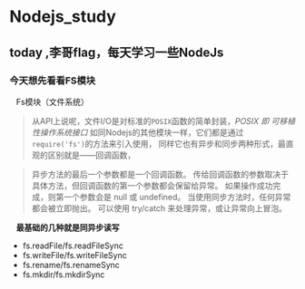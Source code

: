 # Nodejs_study

## today ,李哥flag，每天学习一些NodeJs

### 今天想先看看FS模块

    Fs模块（文件系统）
    
> 从API上说呢，文件I/O是对标准的`POSIX`函数的简单封装，*POSIX 即 可移植性操作系统接口*
> 如同Nodejs的其他模块一样，它们都是通过`require('fs')`的方法来引入使用，
> 同样它也有异步和同步两种形式，最直观的区别就是——回调函数，

>异步方法的最后一个参数都是一个回调函数。 传给回调函数的参数取决于具体方法，但回调函数的第一个参数都会保留给异常。 如果操作成功完成，则第一个参数会是 null 或 undefined。
>当使用同步方法时，任何异常都会被立即抛出。 可以使用 try/catch 来处理异常，或让异常向上冒泡。
 
    __最基础的几种就是同异步读写__
    
* fs.readFile/fs.readFileSync
* fs.writeFile/fs.writeFileSync
* fs.rename/fs.renameSync
* fs.mkdir/fs.mkdirSync
   
